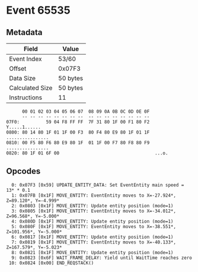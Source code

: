# Event 65535

## Metadata

| Field           | Value    |
|-----------------|----------|
| Event Index     | 53/60    |
| Offset          | 0x07F3   |
| Data Size       | 50 bytes |
| Calculated Size | 50 bytes |
| Instructions    | 11       |

```
      00 01 02 03 04 05 06 07  08 09 0A 0B 0C 0D 0E 0F
      -- -- -- -- -- -- -- --  -- -- -- -- -- -- -- --
07F0:          59 04 F8 FF FF  7F 31 80 1F 00 F1 80 F2     Y.....1......
0800: 80 14 80 1F 01 1F 00 F3  80 F4 80 E9 80 1F 01 1F  ................
0810: 00 F5 80 F6 80 E9 80 1F  01 1F 00 F7 80 F8 80 F9  ................
0820: 80 1F 01 6F 00                                    ...o.           
```

## Opcodes

```
  0: 0x07F3 [0x59] UPDATE_ENTITY_DATA: Set EventEntity main speed = 13* * 0.1
  1: 0x07FB [0x1F] MOVE_ENTITY: EventEntity moves to X=-27.924*, Z=89.120*, Y=-4.999*
  2: 0x0803 [0x1F] MOVE_ENTITY: Update entity position (mode=1)
  3: 0x0805 [0x1F] MOVE_ENTITY: EventEntity moves to X=-34.012*, Z=96.568*, Y=-5.000*
  4: 0x080D [0x1F] MOVE_ENTITY: Update entity position (mode=1)
  5: 0x080F [0x1F] MOVE_ENTITY: EventEntity moves to X=-38.551*, Z=101.956*, Y=-5.000*
  6: 0x0817 [0x1F] MOVE_ENTITY: Update entity position (mode=1)
  7: 0x0819 [0x1F] MOVE_ENTITY: EventEntity moves to X=-40.133*, Z=167.579*, Y=-5.023*
  8: 0x0821 [0x1F] MOVE_ENTITY: Update entity position (mode=1)
  9: 0x0823 [0x6F] WAIT_FRAME_DELAY: Yield until WaitTime reaches zero
 10: 0x0824 [0x00] END_REQSTACK()
```
